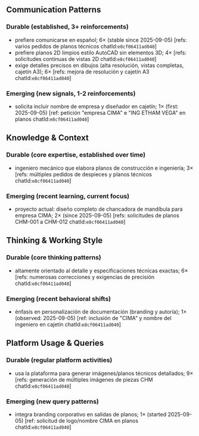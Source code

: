 ## Communication Patterns
### Durable (established, 3+ reinforcements)
- prefiere comunicarse en español; 6× (stable since 2025-09-05) [refs: varios pedidos de planos técnicos chatId:`e8cf06411ad040`]
- prefiere planos 2D limpios estilo AutoCAD sin elementos 3D; 4× [refs: solicitudes continuas de vistas 2D chatId:`e8cf06411ad040`]
- exige detalles precisos en dibujos (alta resolución, vistas completas, cajetín A3); 6× [refs: mejora de resolución y cajetín A3 chatId:`e8cf06411ad040`]

### Emerging (new signals, 1-2 reinforcements)
- solicita incluir nombre de empresa y diseñador en cajetín; 1× (first: 2025-09-05) [ref: petición "empresa CIMA" e "ING ETHAM VEGA" en planos chatId:`e8cf06411ad040`]

## Knowledge & Context
### Durable (core expertise, established over time)
- ingeniero mecánico que elabora planos de construcción e ingeniería; 3× [refs: múltiples pedidos de despieces y planos técnicos chatId:`e8cf06411ad040`]

### Emerging (recent learning, current focus)
- proyecto actual: diseño completo de chancadora de mandíbula para empresa CIMA; 2× (since 2025-09-05) [refs: solicitudes de planos CHM-001 a CHM-012 chatId:`e8cf06411ad040`]

## Thinking & Working Style
### Durable (core thinking patterns)
- altamente orientado al detalle y especificaciones técnicas exactas; 6× [refs: numerosas correcciones y exigencias de precisión chatId:`e8cf06411ad040`]

### Emerging (recent behavioral shifts)
- énfasis en personalización de documentación (branding y autoría); 1× (observed: 2025-09-05) [ref: inclusión de "CIMA" y nombre del ingeniero en cajetín chatId:`e8cf06411ad040`]

## Platform Usage & Queries
### Durable (regular platform activities)
- usa la plataforma para generar imágenes/planos técnicos detallados; 9× [refs: generación de múltiples imágenes de piezas CHM chatId:`e8cf06411ad040`]

### Emerging (new query patterns)
- integra branding corporativo en salidas de planos; 1× (started 2025-09-05) [ref: solicitud de logo/nombre CIMA en planos chatId:`e8cf06411ad040`]